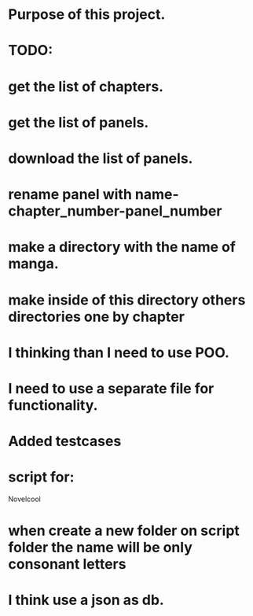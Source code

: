 # Purpose of this project.

# TODO:
# get the list of chapters.
# get the list of panels.
# download the list of panels.
# rename panel with name-chapter_number-panel_number
# make a directory with the name of manga.
# make inside of this directory others directories one by chapter

# I thinking than I need to use POO.
# I need to use a separate file for functionality.

# Added testcases

# script for:
Novelcool

# when create a new folder on script folder the name will be only consonant letters
# I think use a json as db.